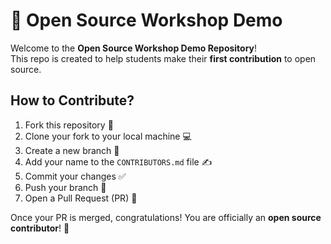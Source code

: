 # 🎉 Open Source Workshop Demo

Welcome to the **Open Source Workshop Demo Repository**!  
This repo is created to help students make their **first contribution** to open source.

## How to Contribute?
1. Fork this repository 🍴
2. Clone your fork to your local machine 💻
3. Create a new branch 🌱
4. Add your name to the `CONTRIBUTORS.md` file ✍️
5. Commit your changes ✅
6. Push your branch 🚀
7. Open a Pull Request (PR) 🎉

Once your PR is merged, congratulations! You are officially an **open source contributor**! 🙌